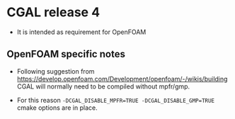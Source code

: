 # CGAL release 4

 * It is intended as requirement for OpenFOAM

## OpenFOAM specific notes

 * Following suggestion from https://develop.openfoam.com/Development/openfoam/-/wikis/building CGAL will normally need to be compiled without mpfr/gmp.
 
 * For this reason `-DCGAL_DISABLE_MPFR=TRUE -DCGAL_DISABLE_GMP=TRUE` cmake options are in place.
